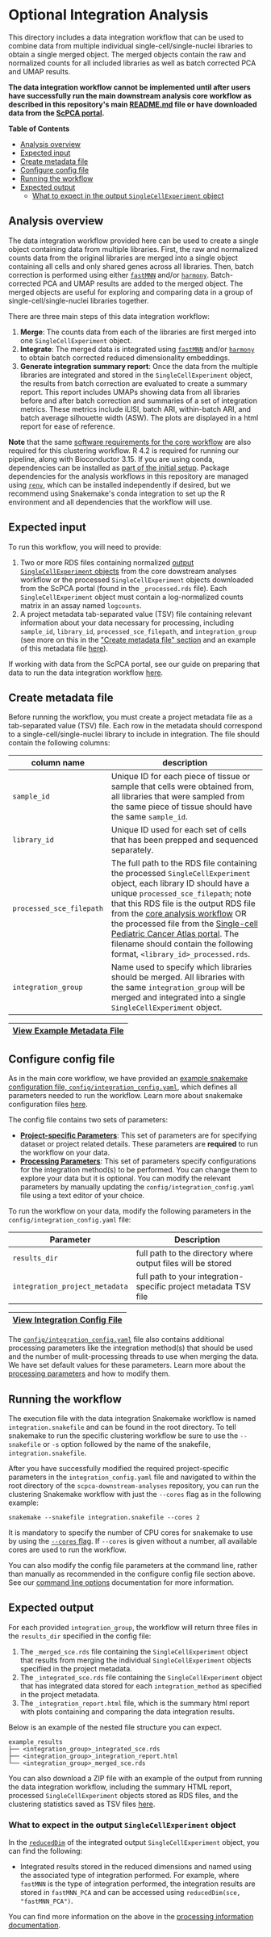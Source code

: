 # Optional Integration Analysis

This directory includes a data integration workflow that can be used to combine data from multiple individual single-cell/single-nuclei libraries to obtain a single merged object. 
The merged objects contain the raw and normalized counts for all included libraries as well as batch corrected PCA and UMAP results.

**The data integration workflow cannot be implemented until after users have successfully run the main downstream analysis core workflow as described in this repository's main [README.md](../README.md) file or have downloaded data from the [ScPCA portal](https://scpca.alexslemonade.org/).**

<!-- START doctoc generated TOC please keep comment here to allow auto update -->
<!-- DON'T EDIT THIS SECTION, INSTEAD RE-RUN doctoc TO UPDATE -->
**Table of Contents**

- [Analysis overview](#analysis-overview)
- [Expected input](#expected-input)
- [Create metadata file](#create-metadata-file)
- [Configure config file](#configure-config-file)
- [Running the workflow](#running-the-workflow)
- [Expected output](#expected-output)
  - [What to expect in the output `SingleCellExperiment` object](#what-to-expect-in-the-output-singlecellexperiment-object)

<!-- END doctoc generated TOC please keep comment here to allow auto update -->

## Analysis overview

The data integration workflow provided here can be used to create a single object containing data from multiple libraries.
First, the raw and normalized counts data from the original libraries are merged into a single object containing all cells and only shared genes across all libraries.
Then, batch correction is performed using either [`fastMNN`](https://rdrr.io/github/LTLA/batchelor/man/fastMNN.html) and/or [`harmony`](https://portals.broadinstitute.org/harmony/articles/quickstart.html).
Batch-corrected PCA and UMAP results are added to the merged object.
The merged objects are useful for exploring and comparing data in a group of single-cell/single-nuclei libraries together.

There are three main steps of this data integration workflow:

1. **Merge**: The counts data from each of the libraries are first merged into one `SingleCellExperiment` object.
2. **Integrate**: The merged data is integrated using [`fastMNN`](https://rdrr.io/github/LTLA/batchelor/man/fastMNN.html) and/or [`harmony`](https://portals.broadinstitute.org/harmony/articles/quickstart.html) to obtain batch corrected reduced dimensionality embeddings.
3. **Generate integration summary report**: Once the data from the multiple libraries are integrated and stored in the `SingleCellExperiment` object, the results from batch correction are evaluated to create a summary report.
This report includes UMAPs showing data from all libraries before and after batch correction and summaries of a set of integration metrics.
These metrics include iLISI, batch ARI, within-batch ARI, and batch average silhouette width (ASW).
The plots are displayed in a html report for ease of reference.

**Note** that the same [software requirements for the core workflow](../README.md#3-additional-dependencies) are also required for this clustering workflow.
R 4.2 is required for running our pipeline, along with Bioconductor 3.15.
If you are using conda, dependencies can be installed as [part of the initial setup](../README.md#snakemakeconda-installation).
Package dependencies for the analysis workflows in this repository are managed using [`renv`](https://rstudio.github.io/renv/index.html), which can be installed independently if desired, but we recommend using Snakemake's conda integration to set up the R environment and all dependencies that the workflow will use.

## Expected input

To run this workflow, you will need to provide:

1. Two or more RDS files containing normalized [output `SingleCellExperiment` objects](../README.md#expected-output) from the core dowstream analyses workflow or the processed `SingleCellExperiment` objects downloaded from the ScPCA portal (found in the `_processed.rds` file).
Each `SingleCellExperiment` object must contain a log-normalized counts matrix in an assay named `logcounts`.
2. A project metadata tab-separated value (TSV) file containing relevant information about your data necessary for processing, including `sample_id`, `library_id`, `processed_sce_filepath`, and `integration_group` (see more on this in the ["Create metadata file" section](#create-metadata-file) and an example of this metadata file [here](../project-metadata/example-integration-library-metadata.tsv)).

If working with data from the ScPCA portal, see our guide on preparing that data to run the data integration workflow [here](../additional-docs/working-with-scpca-portal-data.md).

## Create metadata file

Before running the workflow, you must create a project metadata file as a tab-separated value (TSV) file.
Each row in the metadata should correspond to a single-cell/single-nuclei library to include in integration.
The file should contain the following columns:

| column name | description |
| ----------- | ----------- |
| `sample_id` | Unique ID for each piece of tissue or sample that cells were obtained from,  all libraries that were sampled from the same piece of tissue should have the same `sample_id`. |
| `library_id` | Unique ID used for each set of cells that has been prepped and sequenced separately. |
| `processed_sce_filepath` | The full path to the RDS file containing the processed `SingleCellExperiment` object, each library ID should have a unique `processed_sce_filepath`; note that this RDS file is the output RDS file from the [core analysis workflow](../README.md#6-expected-output) OR the processed file from the [Single-cell Pediatric Cancer Atlas portal](https://scpca.alexslemonade.org/). The filename should contain the following format, `<library_id>_processed.rds`. |
| `integration_group` | Name used to specify which libraries should be merged. All libraries with the same `integration_group` will be merged and integrated into a single `SingleCellExperiment` object. |

|[View Example Metadata File](https://github.com/AlexsLemonade/scpca-downstream-analyses/blob/main/example-data/project-metadata/example-integration-library-metadata.tsv)|
|---|


## Configure config file

As in the main core workflow, we have provided an [example snakemake configuration file, `config/integration_config.yaml`](../config/integration_config.yaml), which defines all parameters needed to run the workflow.
Learn more about snakemake configuration files [here](https://snakemake.readthedocs.io/en/stable/snakefiles/configuration.html).

The config file contains two sets of parameters:

- **[Project-specific Parameters](../config/integration_config.yaml#L3)**: This set of parameters are for specifying dataset or project related details. 
These parameters are **required** to run the workflow on your data.
- **[Processing Parameters](../config/integration_config.yaml#L7)**: This set of parameters specify configurations for the integration method(s) to be performed.
You can change them to explore your data but it is optional.
You can modify the relevant parameters by manually updating the `config/integration_config.yaml` file using a text editor of your choice.

To run the workflow on your data, modify the following parameters in the `config/integration_config.yaml` file:

| Parameter        | Description |
|------------------|-------------|
| `results_dir` | full path to the directory where output files will be stored |
| `integration_project_metadata` | full path to your integration-specific project metadata TSV file |

|[View Integration Config File](../config/integration_config.yaml)|
|---|

The [`config/integration_config.yaml`](../config/integration_config.yaml) file also contains additional processing parameters like the integration method(s) that should be used and the number of mulit-processing threads to use when merging the data.
We have set default values for these parameters. 
Learn more about the [processing parameters](../additional-docs/additional-parameters.md#integration-analysis-parameters) and how to modify them.

## Running the workflow

The execution file with the data integration Snakemake workflow is named `integration.snakefile` and can be found in the root directory. 
To tell snakemake to run the specific clustering workflow be sure to use the `--snakefile` or `-s` option followed by the name of the snakefile, `integration.snakefile`.

After you have successfully modified the required project-specific parameters in the `integration_config.yaml` file and navigated to within the root directory of the `scpca-downstream-analyses` repository, you can run the clustering Snakemake workflow with just the `--cores` flag as in the following example:  

```
snakemake --snakefile integration.snakefile --cores 2
```

It is mandatory to specify the number of CPU cores for snakemake to use by using the [`--cores` flag](https://snakemake.readthedocs.io/en/stable/tutorial/advanced.html?highlight=cores#step-1-specifying-the-number-of-used-threads).
If `--cores` is given without a number, all available cores are used to run the workflow.

You can also modify the config file parameters at the command line, rather than manually as recommended in the configure config file section above.
See our [command line options](../additional-docs/command-line-options.md) documentation for more information.

## Expected output

For each provided `integration_group`, the workflow will return three files in the `results_dir` specified in the config file:

1. The `_merged_sce.rds` file containing the `SingleCellExperiment` object that results from merging the individual `SingleCellExperiment` objects specified in the project metadata.
2. The `_integrated_sce.rds` file containing the `SingleCellExperiment` object that has integrated data stored for each `integration_method` as specified in the project metadata.
2. The `_integration_report.html` file, which is the summary html report with plots containing and comparing the data integration results.

Below is an example of the nested file structure you can expect.

```
example_results
├── <integration_group>_integrated_sce.rds
├── <integration_group>_integration_report.html
└── <integration_group>_merged_sce.rds
```

You can also download a ZIP file with an example of the output from running the data integration workflow, including the summary HTML report, processed `SingleCellExperiment` objects stored as RDS files, and the clustering statistics saved as TSV files [here](https://scpca-references.s3.amazonaws.com/example-data/scpca-downstream-analyses/integration_example_results.zip).

### What to expect in the output `SingleCellExperiment` object

In the [`reducedDim`](https://bioconductor.org/books/3.13/OSCA.intro/the-singlecellexperiment-class.html#dimensionality-reduction-results) of the integrated output `SingleCellExperiment` object, you can find the following:

- Integrated results stored in the reduced dimensions and named using the associated type of integration performed.
For example, where `fastMNN` is the type of integration performed, the integration results are stored in `fastMNN_PCA` and can be accessed using `reducedDim(sce, "fastMNN_PCA")`.

You can find more information on the above in the [processing information documentation](../additional-docs/processing-information.md).

